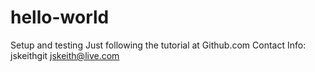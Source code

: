 # hello-world
Setup and testing
Just following the tutorial at Github.com
Contact Info:
  jskeithgit
  jskeith@live.com
